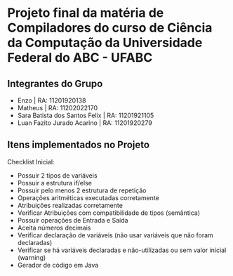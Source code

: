 # Projeto final da matéria de Compiladores do curso de Ciência da Computação da Universidade Federal do ABC - UFABC

## Integrantes do Grupo
- Enzo | RA: 11201920138
- Matheus | RA: 11202022170
- Sara Batista dos Santos Felix | RA: 11201921105
- Luan Fazito Jurado Acarino | RA: 11201920279

## Itens implementados no Projeto
Checklist Inicial:

- Possuir 2 tipos de variáveis
- Possuir a estrutura if/else
- Possuir pelo menos 2 estrutura de repetição
- Operações aritméticas executadas corretamente
- Atribuições realizadas corretamente
- Verificar Atribuições com compatibilidade de tipos (semântica)
- Possuir operações de Entrada e Saída
- Aceita números decimais
- Verificar declaração de variáveis (não usar variáveis que não foram declaradas)
- Verificar se há variáveis declaradas e não-utilizadas ou sem valor inicial (warning)
- Gerador de código em Java
